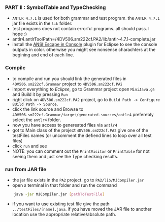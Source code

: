 ### PART II : SymbolTable and TypeChecking

- `ANTLR 4.7.1` is used for both grammar and test program. the `ANTLR 4.7.1` jar file exists in the `lib` folder.
- test programs does not contain errorful programs. all should pass. I hope :)
- antlr4.antlrToolPath=<PATH TO PROJECT>/4DV506.sm222cf.PA2/lib/antlr-4.7.1-complete.jar
- install the [ANSI Escape in Console](https://marketplace.eclipse.org/content/ansi-escape-console#group-details) plugin for Eclipse to see the console outputs in color.
  otherwise you might see nonsense charachters at the begining and end of each line.

### Compile

- to compile and run you should link the generated files in `4DV506.sm222cf.Grammar` project to `4DV506.sm222cf.PA2`
- import everything to _Eclipse_, go to Grammar project open `MiniJava.g4` and Build it by pressing `Run`
- right click on `4DV506.sm222cf.PA2` project, go to
  `Build Path -> Configure BUild Path -> Source.`
- click the link source and Browse to `4DV506.sm222cf.Grammar/target/generated-sources/antlr4`
  preferebly select the `antlr4` folder.
- now you have access to genereated files via `antlr4`
- got to Main class of the project `4DV506.sm222cf.PA2` give one of the testFiles names (or uncomment the defiend lines to loop over all test files)
- click `run` and see
- NOTE: you can comment out the `PrintVisitor` or `PrintTable` for not seeing them and just see the Type checking results.

### run from JAR file

- the jar file exists in the `PA2` project. go to `PA2/lib/MJCompiler.jar`
- open a terminal in that folder and run the command

```sh
	java -jar MJCompiler.jar [pathToTestFile]
```

- if you want to use existing test file give the path `../testFiles/[name].java`. if you have moved the JAR file to another location use the appropriate relative/absolute path.
